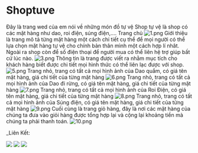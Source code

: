 # Shoptuve
Đây là trang wed của em nói về những món đồ tự vệ
Shop tự vệ là shop có các mặt hàng như dao, roi điện, súng điện,….
Trang chủ
<img src="https://www.upsieutoc.com/images/2019/09/27/1.png" alt="1.png" border="0" />
Giới thiệu là trang mô tả từng mặt hàng một cách chi tiết cụ thể để mọi người có thể lựa chọn mặt hàng tự vệ cho chính bản thân mình một cách hợp lí nhât.
Ngoài ra shop còn để số điện thoại để người mua có thể liên hệ trợ giúp bất cứ lúc nào.
<img src="https://www.upsieutoc.com/images/2019/09/27/3.png" alt="3.png" border="0" />
Thông tin là trang được viết ra nhằm mục tích cho khách hàng biết được chi tiết mọi hình thức có thể liên lạc được với shop.
<img src="https://www.upsieutoc.com/images/2019/09/27/5.png" alt="5.png" border="0" />
Trang nhỏ, trang có tất cả mọi hình ảnh của Dao quắm, có giá tên mặt hàng, giá chi tiết của từng mặt hàng
<img src="https://www.upsieutoc.com/images/2019/09/27/6.png" alt="6.png" border="0" />
Trang nhỏ, trang có tất cả mọi hình ảnh của Dao đi rừng, có giá tên mặt hàng, giá chi tiết của từng mặt hàng
<img src="https://www.upsieutoc.com/images/2019/09/27/7.png" alt="7.png" border="0" />
Trang nhỏ, trang có tất cả mọi hình ảnh của Roi Điện, có giá tên mặt hàng, giá chi tiết của từng mặt hàng
<img src="https://www.upsieutoc.com/images/2019/09/27/8.png" alt="8.png" border="0" />
Trang nhỏ, trang có tất cả mọi hình ảnh của Súng điện, có giá tên mặt hàng, giá chi tiết của từng mặt hàng
<img src="https://www.upsieutoc.com/images/2019/09/27/9.png" alt="9.png" border="0" />
Cuối cùng là trang giỏ hàng, đây là nơi các mặt hàng của chúng ta đưa vào giỏi hàng được tổng hợp lại và cộng lại khoảng tiền mà chúng ta phải thanh toán.
<img src="https://www.upsieutoc.com/images/2019/09/27/10.png" alt="10.png" border="0" />

_Liên Kết:

<img src="https://scontent.fdad2-1.fna.fbcdn.net/v/t1.15752-9/73399869_398870687699613_486540994871820288_n.png?_nc_cat=101&_nc_oc=AQkK8onnZh2RjQYsUOJ4dJALWMAyCKa4jjRp4jmfPEtw8_pQBfx1FWQRkRFKd-oQ5o0&_nc_ht=scontent.fdad2-1.fna&oh=4d6b4f26b86cad51e395a16b087ee13a&oe=5E1E010F" />

<img src="https://scontent.fdad2-1.fna.fbcdn.net/v/t1.15752-9/72366611_402242917371928_4380835219939262464_n.png?_nc_cat=110&_nc_oc=AQltPGTF0rSzL6VzXbpJPwmvJMaNJ-l3w0wsk-8H8gLJh85jI2De9kZgI9Ocn_jpUhE&_nc_ht=scontent.fdad2-1.fna&oh=49f541721a3f94a4efc8d0fdde21e3e0&oe=5E309030" />

<img src="https://scontent.fdad1-1.fna.fbcdn.net/v/t1.15752-9/72435447_1401830403297847_997637902617804800_n.png?_nc_cat=105&_nc_oc=AQnr1p1x3x50aGD6Ad-lnGlwgrMiJzsiXh5wH3r2KrkYeFZ8tk8m1fcT6-visxAUQTc&_nc_ht=scontent.fdad1-1.fna&oh=2efad78df2e623c5b04a1149c7f25f3a&oe=5E62A566" />


